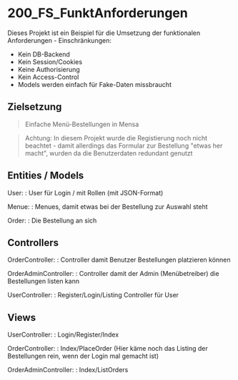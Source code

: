 # 200_FS_FunktAnforderungen

Dieses Projekt ist ein Beispiel für die Umsetzung der funktionalen Anforderungen - Einschränkungen:

- Kein DB-Backend
- Kein Session/Cookies
- Keine Authorisierung
- Kein Access-Control
- Models werden einfach für Fake-Daten missbraucht

## Zielsetzung

> Einfache Menü-Bestellungen in Mensa

> Achtung: In diesem Projekt wurde die Registierung noch nicht beachtet - damit allerdings das Formular zur Bestellung "etwas her macht", wurden da die Benutzerdaten redundant genutzt

## Entities / Models

User:
:   User für Login / mit Rollen (mit JSON-Format)

Menue:
:   Menues, damit etwas bei der Bestellung zur Auswahl steht

Order:
:   Die Bestellung an sich

## Controllers

OrderController:
:   Controller damit Benutzer Bestellungen platzieren können

OrderAdminController:
:   Controller damit der Admin (Menübetreiber) die Bestellungen listen kann

UserController:
:   Register/Login/Listing Controller für User

## Views

UserController:
:   Login/Register/Index

OrderController:
:   Index/PlaceOrder (Hier käme noch das Listing der Bestellungen rein, wenn der Login mal gemacht ist)

OrderAdminController:
:   Index/ListOrders

